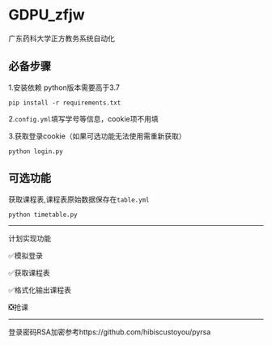 # GDPU_zfjw
广东药科大学正方教务系统自动化

必备步骤
---
1.安装依赖
python版本需要高于3.7
```shell
pip install -r requirements.txt
```

2.<code>config.yml</code>填写学号等信息，cookie项不用填

3.获取登录cookie（如果可选功能无法使用需重新获取）

```shell
python login.py
```
可选功能
---
获取课程表,课程表原始数据保存在<code>table.yml</code>

```shell
python timetable.py
```

---
计划实现功能

✅模拟登录

✅获取课程表

✅格式化输出课程表

❎抢课

---
登录密码RSA加密参考https://github.com/hibiscustoyou/pyrsa
